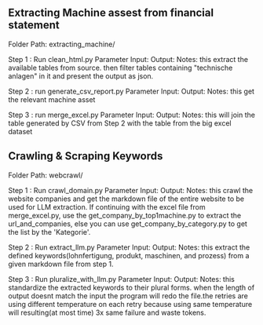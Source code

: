 ## Extracting Machine assest from financial statement
Folder Path: extracting_machine/

Step 1 : Run clean_html.py
    Parameter
    Input: 
    Output:
    Notes: this extract the available tables from source. then filter tables containing "technische anlagen" in it and present the output as json.

Step 2 : run generate_csv_report.py
    Parameter
    Input: 
    Output:
    Notes: this get the relevant machine asset 

Step 3 : run merge_excel.py
    Parameter
    Input: 
    Output:
    Notes: this will join the table generated by CSV from Step 2 with the table from the big excel dataset

## Crawling & Scraping Keywords
Folder Path: webcrawl/

Step 1 : Run crawl_domain.py
    Parameter
    Input: 
    Output:
    Notes: this crawl the website companies and get the markdown file of the entire website to be used for LLM extraction. If continuing with the excel file from merge_excel.py, use the get_company_by_top1machine.py to extract the url_and_companies, else you can use get_company_by_category.py to get the list by the 'Kategorie'.

Step 2 : Run extract_llm.py
    Parameter
    Input: 
    Output:
    Notes: this extract the defined keywords(lohnfertigung, produkt, maschinen, and prozess) from a given markdown file from step 1.

Step 3 : Run pluralize_with_llm.py
    Parameter
    Input: 
    Output:
    Notes: this standardize the extracted keywords to their plural forms. when the length of output doesnt match the input the program will redo the file.the retries are using different temperature on each retry because using same temperature will resulting(at most time) 3x same failure and waste tokens.
